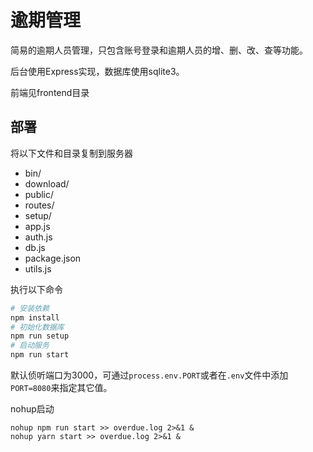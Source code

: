 # 逾期管理

简易的逾期人员管理，只包含账号登录和逾期人员的增、删、改、查等功能。

后台使用Express实现，数据库使用sqlite3。

前端见frontend目录

## 部署

将以下文件和目录复制到服务器

- bin/
- download/
- public/
- routes/
- setup/
- app.js
- auth.js
- db.js
- package.json
- utils.js

执行以下命令
```bash
# 安装依赖
npm install
# 初始化数据库
npm run setup
# 启动服务
npm run start
```

默认侦听端口为3000，可通过`process.env.PORT`或者在`.env`文件中添加`PORT=8080`来指定其它值。

nohup启动
```
nohup npm run start >> overdue.log 2>&1 &
nohup yarn start >> overdue.log 2>&1 &
```
